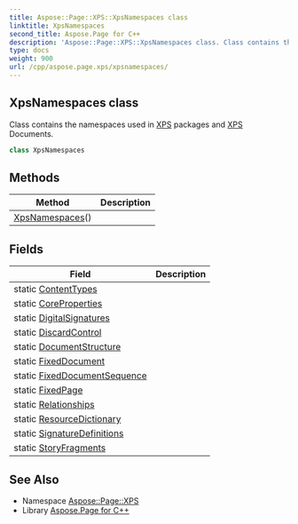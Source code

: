 ```yaml
---
title: Aspose::Page::XPS::XpsNamespaces class
linktitle: XpsNamespaces
second_title: Aspose.Page for C++
description: 'Aspose::Page::XPS::XpsNamespaces class. Class contains the namespaces used in XPS packages and XPS Documents in C++.'
type: docs
weight: 900
url: /cpp/aspose.page.xps/xpsnamespaces/
---
```

## XpsNamespaces class


Class contains the namespaces used in [XPS](../) packages and [XPS](../) Documents.

```cpp
class XpsNamespaces
```

## Methods

| Method | Description |
| --- | --- |
| [XpsNamespaces](./xpsnamespaces/)() |  |
## Fields

| Field | Description |
| --- | --- |
| static [ContentTypes](./contenttypes/) |  |
| static [CoreProperties](./coreproperties/) |  |
| static [DigitalSignatures](./digitalsignatures/) |  |
| static [DiscardControl](./discardcontrol/) |  |
| static [DocumentStructure](./documentstructure/) |  |
| static [FixedDocument](./fixeddocument/) |  |
| static [FixedDocumentSequence](./fixeddocumentsequence/) |  |
| static [FixedPage](./fixedpage/) |  |
| static [Relationships](./relationships/) |  |
| static [ResourceDictionary](./resourcedictionary/) |  |
| static [SignatureDefinitions](./signaturedefinitions/) |  |
| static [StoryFragments](./storyfragments/) |  |
## See Also

* Namespace [Aspose::Page::XPS](../)
* Library [Aspose.Page for C++](../../)
